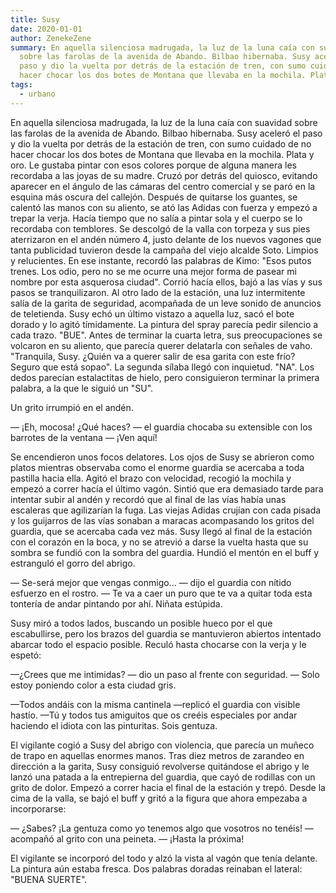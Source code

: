```yaml
---
title: Susy
date: 2020-01-01
author: ZenekeZene
summary: En aquella silenciosa madrugada, la luz de la luna caía con suavidad
  sobre las farolas de la avenida de Abando. Bilbao hibernaba. Susy aceleró el
  paso y dio la vuelta por detrás de la estación de tren, con sumo cuidado de no
  hacer chocar los dos botes de Montana que llevaba en la mochila. Plata y oro.
tags:
  - urbano
---
```

<!--StartFragment-->

En aquella silenciosa madrugada, la luz de la luna caía con suavidad sobre las farolas de la avenida de Abando. Bilbao hibernaba. Susy aceleró el paso y dio la vuelta por detrás de la estación de tren, con sumo cuidado de no hacer chocar los dos botes de Montana que llevaba en la mochila. Plata y oro. Le gustaba pintar con esos colores porque de alguna manera les recordaba a las joyas de su madre. Cruzó por detrás del quiosco, evitando aparecer en el ángulo de las cámaras del centro comercial y se paró en la esquina más oscura del callejón. Después de quitarse los guantes, se calentó las manos con su aliento, se ató las Adidas con fuerza y empezó a trepar la verja. Hacía tiempo que no salía a pintar sola y el cuerpo se lo recordaba con temblores. Se descolgó de la valla con torpeza y sus pies aterrizaron en el andén número 4, justo delante de los nuevos vagones que tanta publicidad tuvieron desde la campaña del viejo alcalde Soto. Limpios y relucientes. En ese instante, recordó las palabras de Kimo: "Esos putos trenes. Los odio, pero no se me ocurre una mejor forma de pasear mi nombre por esta asquerosa ciudad". Corrió hacía ellos, bajó a las vías y sus pasos se tranquilizaron. Al otro lado de la estación, una luz intermitente salía de la garita de seguridad, acompañada de un leve sonido de anuncios de teletienda. Susy echó un último vistazo a aquella luz, sacó el bote dorado y lo agitó tímidamente. La pintura del spray parecía pedir silencio a cada trazo. "BUE". Antes de terminar la cuarta letra, sus preocupaciones se volcaron en su aliento, que parecía querer delatarla con señales de vaho. "Tranquila, Susy. ¿Quién va a querer salir de esa garita con este frío? Seguro que está sopao". La segunda sílaba llegó con inquietud. "NA". Los dedos parecían estalactitas de hielo, pero consiguieron terminar la primera palabra, a la que le siguió un "SU". 

Un grito irrumpió en el andén. 

— ¡Eh, mocosa! ¿Qué haces? — el guardia chocaba su extensible con los barrotes de la ventana — ¡Ven aquí! 

Se encendieron unos focos delatores. Los ojos de Susy se abrieron como platos mientras observaba como el enorme guardia se acercaba a toda pastilla hacia ella. Agitó el brazo con velocidad, recogió la mochila y empezó a correr hacía el último vagón. Sintió que era demasiado tarde para intentar subir al andén y recordó que al final de las vías había unas escaleras que agilizarían la fuga. Las viejas Adidas crujían con cada pisada y los guijarros de las vías sonaban a maracas acompasando los gritos del guardia, que se acercaba cada vez más. Susy llegó al final de la estación con el corazón en la boca, y no se atrevió a darse la vuelta hasta que su sombra se fundió con la sombra del guardia. Hundió el mentón en el buff y estranguló el gorro del abrigo. 

— Se-será mejor que vengas conmigo... — dijo el guardia con nítido esfuerzo en el rostro. — Te va a caer un puro que te va a quitar toda esta tontería de andar pintando por ahí. Niñata estúpida. 

Susy miró a todos lados, buscando un posible hueco por el que escabullirse, pero los brazos del guardia se mantuvieron abiertos intentado abarcar todo el espacio posible. Reculó hasta chocarse con la verja y le espetó: 

—¿Crees que me intimidas? — dio un paso al frente con seguridad. — Solo estoy poniendo color a esta ciudad gris. 

—Todos andáis con la misma cantinela —replicó el guardia con visible hastío. —Tú y todos tus amiguitos que os creéis especiales por andar haciendo el idiota con las pinturitas. Sois gentuza. 

El vigilante cogió a Susy del abrigo con violencia, que parecía un muñeco de trapo en aquellas enormes manos. Tras diez metros de zarandeo en dirección a la garita, Susy consiguió revolverse quitándose el abrigo y le lanzó una patada a la entrepierna del guardia, que cayó de rodillas con un grito de dolor. Empezó a correr hacia el final de la estación y trepó. Desde la cima de la valla, se bajó el buff y gritó a la figura que ahora empezaba a incorporarse:  

— ¿Sabes? ¡La gentuza como yo tenemos algo que vosotros no tenéis! — acompañó al grito con una peineta. — ¡Hasta la próxima! 

El vigilante se incorporó del todo y alzó la vista al vagón que tenía delante. La pintura aún estaba fresca. Dos palabras doradas reinaban el lateral: "BUENA SUERTE". 

<!--EndFragment-->